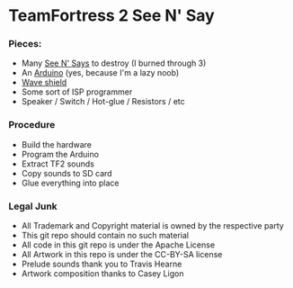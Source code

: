 # TeamFortress 2 See N' Say

### Pieces:
- Many [See N' Says](http://en.wikipedia.org/wiki/See_'n_Say) to destroy (I burned through 3)
- An [Arduino](http://arduino.cc/en/) (yes, because I'm a lazy noob)
- [Wave shield](http://www.ladyada.net/make/waveshield)
- Some sort of ISP programmer
- Speaker / Switch / Hot-glue / Resistors / etc

### Procedure
- Build the hardware
- Program the Arduino
- Extract TF2 sounds
- Copy sounds to SD card
- Glue everything into place

### Legal Junk
- All Trademark and Copyright material is owned by the respective party
- This git repo should contain no such material
- All code in this git repo is under the Apache License
- All Artwork in this repo is under the CC-BY-SA license
- Prelude sounds thank you to Travis Hearne
- Artwork composition thanks to Casey Ligon
